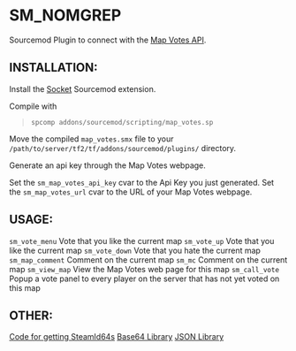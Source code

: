 SM_NOMGREP
===============
Sourcemod Plugin to connect with the [Map Votes API](https://github.com/CrimsonTautology/map_votes).

INSTALLATION:
-------------
Install the [Socket](http://forums.alliedmods.net/showthread.php?t=67640) Sourcemod extension.

Compile with 
> `spcomp addons/sourcemod/scripting/map_votes.sp`

Move the compiled `map_votes.smx` file to your `/path/to/server/tf2/tf/addons/sourcemod/plugins/` directory.

Generate an api key through the Map Votes webpage.

Set the `sm_map_votes_api_key` cvar to the Api Key you just generated.
Set the `sm_map_votes_url` cvar to the URL of your Map Votes webpage.


USAGE:
------
`sm_vote_menu`      Vote that you like the current map
`sm_vote_up`        Vote that you like the current map
`sm_vote_down`      Vote that you hate the current map
`sm_map_comment`    Comment on the current map
`sm_mc`             Comment on the current map
`sm_view_map`       View the Map Votes web page for this map
`sm_call_vote`      Popup a vote panel to every player on the server that has not yet voted on this map

OTHER:
------
[Code for getting SteamId64s](http://forums.alliedmods.net/showthread.php?t=183443)
[Base64 Library](http://forums.alliedmods.net/showthread.php?t=101764)
[JSON Library](https://github.com/nikkiii/logupload/blob/master/scripting/include/json.inc)

